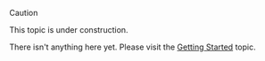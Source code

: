 > [!CAUTION]
> This topic is under construction.

There isn't anything here yet. Please visit the [Getting Started](Getting%20Started-topic.html) topic.

